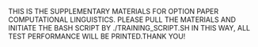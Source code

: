 
THIS IS THE SUPPLEMENTARY MATERIALS FOR OPTION PAPER COMPUTATIONAL LINGUISTICS. PLEASE PULL THE MATERIALS AND INITIATE THE BASH SCRIPT BY ./TRAINING_SCRIPT.SH
IN THIS WAY, ALL TEST PERFORMANCE WILL BE PRINTED.THANK YOU!
